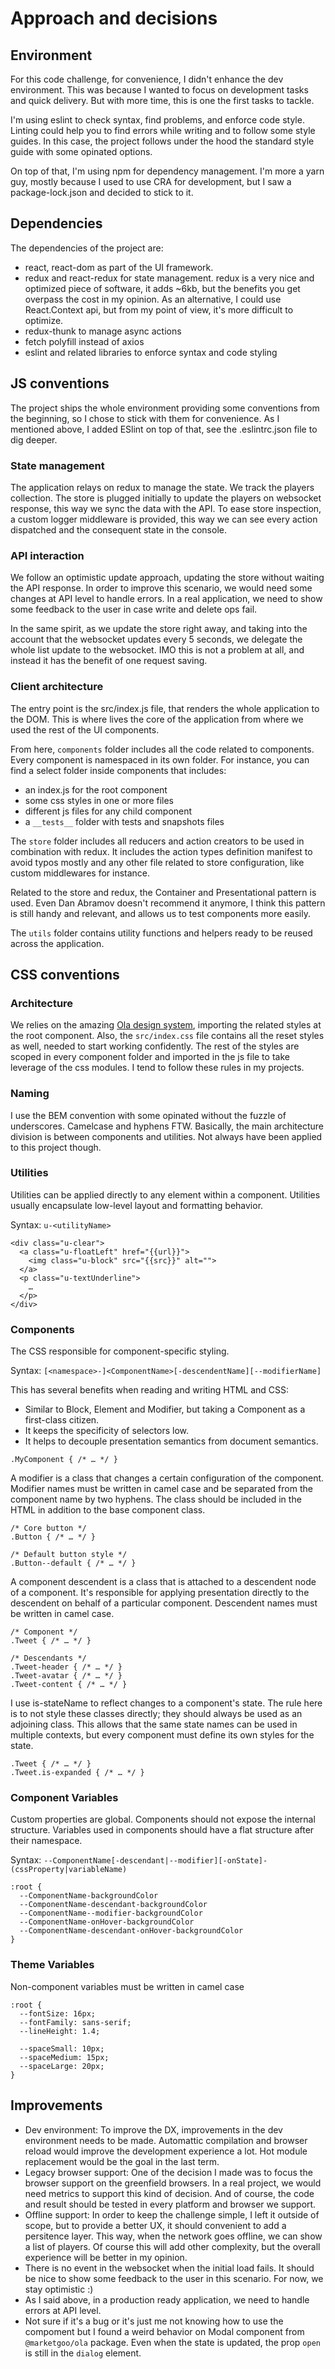 # Approach and decisions

## Environment

For this code challenge, for convenience, I didn't enhance the dev environment. This was because I wanted to focus on development tasks and quick delivery. But with more time, this is one the first tasks to tackle.

I'm using eslint to check syntax, find problems, and enforce code style. Linting could help you to find errors while writing and to follow some style guides. In this case, the project follows under the hood the standard style guide with some opinated options.

On top of that, I'm using npm for dependency management. I'm more a yarn guy, mostly because I used to use CRA for development, but I saw a package-lock.json and decided to stick to it.

## Dependencies

The dependencies of the project are:

- react, react-dom as part of the UI framework.
- redux and react-redux for state management. redux is a very nice and optimized piece of software, it adds ~6kb, but the benefits you get overpass the cost in my opinion. As an alternative, I could use React.Context api, but from my point of view, it's more difficult to optimize.
- redux-thunk to manage async actions
- fetch polyfill instead of axios
- eslint and related libraries to enforce syntax and code styling

## JS conventions

The project ships the whole environment providing some conventions from the beginning, so I chose to stick with them for convenience. As I mentioned above, I added ESlint on top of that, see the .eslintrc.json file to dig deeper.

### State management

The application relays on redux to manage the state. We track the players collection. The store is plugged initially to update the players on websocket response, this way we sync the data with the API. To ease store inspection, a custom logger middleware is provided, this way we can see every action dispatched and the consequent state in the console.

### API interaction

We follow an optimistic update approach, updating the store without waiting the API response. In order to improve this scenario, we would need some changes at API level to handle errors. In a real application, we need to show some feedback to the user in case write and delete ops fail.

In the same spirit, as we update the store right away, and taking into the account that the websocket updates every 5 seconds, we delegate the whole list update to the websocket. IMO this is not a problem at all, and instead it has the benefit of one request saving.

### Client architecture

The entry point is the src/index.js file, that renders the whole application to the DOM. This is where lives the core of the application from where we used the rest of the UI components.

From here, `components` folder includes all the code related to components. Every component is namespaced in its own folder. For instance, you can find a select folder inside components that includes:

- an index.js for the root component
- some css styles in one or more files
- different js files for any child component
- a `__tests__` folder with tests and snapshots files

The `store` folder includes all reducers and action creators to be used in combination with redux. It includes the action types definition manifest to avoid typos mostly and any other file related to store configuration, like custom middlewares for instance.

Related to the store and redux, the Container and Presentational pattern is used. Even Dan Abramov doesn't recommend it anymore, I think this pattern is still handy and relevant, and allows us to test components more easily.

The `utils` folder contains utility functions and helpers ready to be reused across the application.

## CSS conventions

### Architecture

We relies on the amazing [Ola design system](https://github.com/marketgoo/Ola), importing the related styles at the root component. Also, the `src/index.css` file contains all the reset styles as well, needed to start working confidently. The rest of the styles are scoped in every component folder and imported in the js file to take leverage of the css modules. I tend to follow these rules in my projects.

### Naming

I use the BEM convention with some opinated without the fuzzle of underscores. Camelcase and hyphens FTW. Basically, the main architecture division is between components and utilities. Not always have been applied to this project though.

### Utilities

Utilities can be applied directly to any element within a component. Utilities usually encapsulate low-level layout and formatting behavior.

Syntax: `u-<utilityName>`

```
<div class="u-clear">
  <a class="u-floatLeft" href="{{url}}">
    <img class="u-block" src="{{src}}" alt="">
  </a>
  <p class="u-textUnderline">
    …
  </p>
</div>
```

### Components

The CSS responsible for component-specific styling.

Syntax: `[<namespace>-]<ComponentName>[-descendentName][--modifierName]`

This has several benefits when reading and writing HTML and CSS:

- Similar to Block, Element and Modifier, but taking a Component as a first-class citizen.
- It keeps the specificity of selectors low.
- It helps to decouple presentation semantics from document semantics.

```
.MyComponent { /* … */ }
```

A modifier is a class that changes a certain configuration of the component. Modifier names must be written in camel case and be separated from the component name by two hyphens. The class should be included in the HTML in addition to the base component class.

```
/* Core button */
.Button { /* … */ }

/* Default button style */
.Button--default { /* … */ }
```

A component descendent is a class that is attached to a descendent node of a component. It's responsible for applying presentation directly to the descendent on behalf of a particular component. Descendent names must be written in camel case.

```
/* Component */
.Tweet { /* … */ }

/* Descendants */
.Tweet-header { /* … */ }
.Tweet-avatar { /* … */ }
.Tweet-content { /* … */ }
```

I use is-stateName to reflect changes to a component's state. The rule here is to not style these classes directly; they should always be used as an adjoining class. This allows that the same state names can be used in multiple contexts, but every component must define its own styles for the state.

```
.Tweet { /* … */ }
.Tweet.is-expanded { /* … */ }
```

### Component Variables

Custom properties are global. Components should not expose the internal structure. Variables used in components should have a flat structure after their namespace.

Syntax: `--ComponentName[-descendant|--modifier][-onState]-(cssProperty|variableName)`

```
:root {
  --ComponentName-backgroundColor
  --ComponentName-descendant-backgroundColor
  --ComponentName--modifier-backgroundColor
  --ComponentName-onHover-backgroundColor
  --ComponentName-descendant-onHover-backgroundColor
}
```

### Theme Variables

Non-component variables must be written in camel case

```
:root {
  --fontSize: 16px;
  --fontFamily: sans-serif;
  --lineHeight: 1.4;

  --spaceSmall: 10px;
  --spaceMedium: 15px;
  --spaceLarge: 20px;
}
```

## Improvements

- Dev environment: To improve the DX, improvements in the dev environment needs to be made. Automattic compilation and browser reload would improve the development experience a lot. Hot module replacement would be the goal in the last term.
- Legacy browser support: One of the decision I made was to focus the browser support on the greenfield browsers. In a real project, we would need metrics to support this kind of decision. And of course, the code and result should be tested in every platform and browser we support.
- Offline support: In order to keep the challenge simple, I left it outside of scope, but to provide a better UX, it should convenient to add a persitence layer. This way, when the network goes offline, we can show a list of players. Of course this will add other complexity, but the overall experience will be better in my opinion.
- There is no event in the websocket when the initial load fails. It should be nice to show some feedback to the user in this scenario. For now, we stay optimistic :)
- As I said above, in a production ready application, we need to handle errors at API level.
- Not sure if it's a bug or it's just me not knowing how to use the compoment but I found a weird behavior on Modal component from `@marketgoo/ola` package. Even when the state is updated, the prop `open` is still in the `dialog` element.
